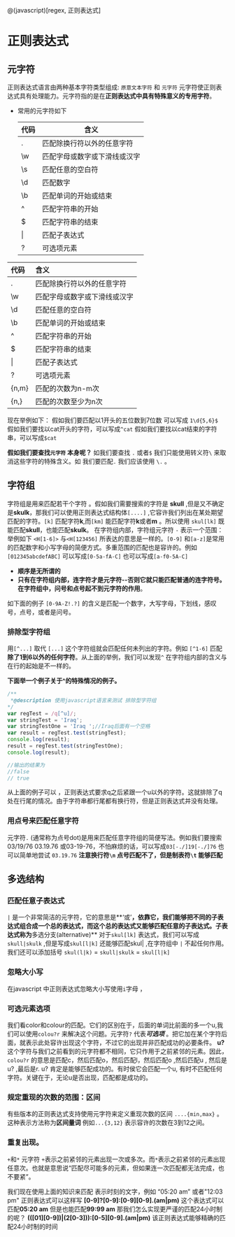 @(javascript)[regex, 正则表达式]
#  正则表达式
##  元字符


正则表达式语言由两种基本字符类型组成: `原意文本字符` 和 `元字符` 元字符使正则表达式具有处理能力。元字符指的是在**正则表达式中具有特殊意义的专用字符**。
- 常用的元字符如下
   <table>
   <thead>
   <th>代码</th>
   <th>含义</th>
   </thead>
   <tbody>
   <tr>
   
   <td> . </td> 
   <td>匹配除换行符以外的任意字符</td>
   </tr>
   <tr><td>\w</td><td>匹配字母或数字或下滑线或汉字</td></tr>
   <tr><td>\s</td><td>匹配任意的空白符</td></tr>
   <tr><td>\d</td><td>匹配数字</td></tr>
   <tr><td>\b</td><td>匹配单词的开始或结束</td></tr>
   <tr><td>^</td><td>匹配字符串的开始</td></tr>
     <tr><td>$</td><td>匹配字符串的结束</td></tr>
     <tr><td>|</td><td>匹配子表达式</td></tr>
     <tr><td>?</td><td>可选项元素</td></tr>
   </tbody>
   </table>

| 代码     | 含义|
| :-------- |:--------|
|.|匹配除换行符以外的任意字符|
|\w|匹配字母或数字或下滑线或汉字|
|\d|匹配任意的空白符|
|\b|匹配单词的开始或结束|
|^|匹配字符串的开始|
|$|匹配字符串的结束|
| \| |匹配子表达式  |
|?|可选项元素|
|{n,m}|匹配的次数为n-m次|
|{n,}|匹配的次数至少为n次|
现在举例如下：
假如我们要匹配以1开头的五位数到7位数  可以写成 `1\d{5,6}$ ` 
假如我们要找以cat开头的字符，可以写成`^cat`
假如我们要找以cat结束的字符串，可以写成`$cat`


**假如我们要查找`元字符` 本身呢？** 如我们要查找 `.` 或者`$` 我们只能使用转义符`\` 来取消这些字符的特殊含义。如 我们要匹配`.` 我们应该使用 `\.` 。

## 字符组
字符组是用来匹配若干个字符 。假如我们需要搜索的字符是 **skull** ,但是又不确定是**skulk**，那我们可以使用正则表达式结构体`[....]` ,它容许我们列出在某处期望匹配的字符。`[k]` 匹配字符**k**,而`[km]` 能匹配字符**k**或者**m** 。所以使用 `skul[lk]` 既能匹配**skull**，也能匹配**skulk**。
在字符组内部，字符组元字符 `-` 表示一个范围：
举例如下 `<H[1-6]>` 与`<H[123456]` 所表达的意思是一样的。`[0-9]` 和`[a-z]`是常用的匹配数字和小写字母的简便方式。多重范围的匹配也是容许的。例如 `[012345abcdefABC]` 可以写成`[0-5a-fA-C]`
也可以写成`[a-f0-5A-C]` 

-  **顺序是无所谓的**
-  **只有在字符组内部，连字符才是元字符--否则它就只能匹配普通的连字符号。在字符组中，问号和点号起不到元字符的作用**。

如下面的例子 `[0-9A-Z!.?]` 的含义是匹配一个数字，大写字母，下划线，感叹号，点号，或者是问号。

### 排除型字符组
用`[^...]` 取代 `[...]` 这个字符组就会匹配任何未列出的字符。例如 `[^1-6]` 匹配**除了1到6以外的任何字符**。从上面的举例，我们可以发现`^` 在字符组内部的含义与在行的起始是不一样的。

**下面举一个例子关于^的特殊情况的例子。**
``` javascript
/**
 *@description 使用javascript语言来测试 排除型字符组
*/
var regTest = /q[^u]/;
var stringTest = 'Iraq';
var stringTestOne = 'Iraq ';//Iraq后面有一个空格
var result = regTest.test(stringTest);
console.log(result);
result = regTest.test(stringTestOne);
console.log(result);

//输出的结果为 
//false
// true
```
从上面的例子可以 ，正则表达式要求q之后紧跟一个u以外的字符。这就排除了q处在行尾的情况。由于字符串都行尾都有换行符，但是正则表达式并没有处理。

### 用点号来匹配任意字符
元字符`.` (通常称为点号dot)是用来匹配任意字符组的简便写法。例如我们要搜索 03/19/76  03.19.76  或03-19-76，不怕麻烦的话，可以写成`03[-./]19[-./]76` 也可以简单地尝试 `03.19.76` 
**注意换行符`\n`  点号匹配不了，但是制表符`\t` 能够匹配** 
## 多选结构
### 匹配任意子表达式
`|` 是一个非常简洁的元字符，它的意思是**‘或’**，依靠它，我们能够把不同的子表达式组合成一个总的表达式，而这个总的表达式又能够匹配任意的子表达式。子表达式称为**多选分支(alternative)**
对于`skul[lk]` 表达式，我们可以写成 `skull|skulk` ,但是写成`skul[l|k]` 还能够匹配skul| ,在字符组中 `|` 不起任何作用。我们还可以添加括号 `skul(l|k)` = `skull|skulk` = `skul[l|k]`

### 忽略大小写
在javascript 中正则表达式忽略大小写使用`i`字母 ， 

### 可选元素选项

我们看color和colour的匹配。它们的区别在于，后面的单词比前面的多一个u,我们可以使用`colou?r` 来解决这个问题。元字符`?` 代表***可选项*** 。把它加在某个字符后面，就表示此处容许出现这个字符，不过它的出现并非匹配成功的必要条件。 **u?** 这个字符与我们之前看到的元字符都不相同，它只作用于之前紧邻的元素。因此，`colou?r`  的意思是匹配c，然后匹配o，然后匹配l，然后匹配o ,然后匹配u , 然后是u? ,最后是r.
 u?  肯定是能够匹配成功的。有时侯它会匹配一个u, 有时不匹配任何字符。关键在于，无论u是否出现，匹配都是成功的。
### 规定重现的次数的范围：区间
有些版本的正则表达式支持使用元字符来定义重现次数的区间 `....{min,max}` 。这种表示方法称为**区间量词** 例如`...{3,12}` 表示容许的次数在3到12之间。
### 重复出现。
`+`和`*` 
元字符 `+`表示之前紧邻的元素出现一次或多次。而`*`表示之前紧邻的元素出现任意次。也就是意思说“匹配尽可能多的元素，但如果连一次匹配都无法完成，也不要紧”。

我们现在使用上面的知识来匹配 表示时刻的文字，例如 “05:20 am” 或者"12:03 pm"
正则表达式可以这样写
 **[0-9]?[0-9]:[0-9][0-9].(am|pm)**
 这个表达式可以匹配**05:20 am** 但是也能匹配**99:99 am**
 那我们怎么实现更严谨的匹配24小时制的呢？
 **(([01][0-9])|(2[0-3])):[0-5][0-9].(am|pm)**  该正则表达式能够精确的匹配24小时制的时间
 
 






